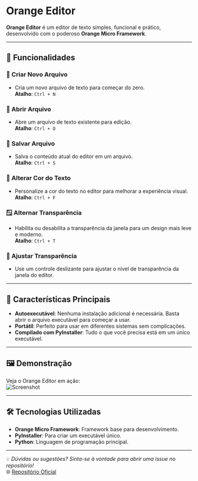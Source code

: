 # Orange Editor

**Orange Editor** é um editor de texto simples, funcional e prático, desenvolvido com o poderoso **Orange Micro Framework**.

---

## 🌟 Funcionalidades

### 📄 Criar Novo Arquivo
- Cria um novo arquivo de texto para começar do zero.  
  **Atalho**: `Ctrl + N`

### 📂 Abrir Arquivo
- Abre um arquivo de texto existente para edição.  
  **Atalho**: `Ctrl + O`

### 💾 Salvar Arquivo
- Salva o conteúdo atual do editor em um arquivo.  
  **Atalho**: `Ctrl + S`

### 🎨 Alterar Cor do Texto
- Personalize a cor do texto no editor para melhorar a experiência visual.  
  **Atalho**: `Ctrl + F`

### 🪟 Alternar Transparência
- Habilita ou desabilita a transparência da janela para um design mais leve e moderno.  
  **Atalho**: `Ctrl + T`

### 🔧 Ajustar Transparência
- Use um controle deslizante para ajustar o nível de transparência da janela do editor.

---

## 🚀 Características Principais

- **Autoexecutável**: Nenhuma instalação adicional é necessária. Basta abrir o arquivo executável para começar a usar.
- **Portátil**: Perfeito para usar em diferentes sistemas sem complicações.
- **Compilado com PyInstaller**: Tudo o que você precisa está em um único executável.

---

## 🖼️ Demonstração

Veja o Orange Editor em ação:  
![Screenshot](https://raw.githubusercontent.com/eusouanderson/orange_editor/main/screenshot.gif)

---

## 🛠️ Tecnologias Utilizadas

- **Orange Micro Framework**: Framework base para desenvolvimento.
- **PyInstaller**: Para criar um executável único.
- **Python**: Linguagem de programação principal.

---

💡 *Dúvidas ou sugestões? Sinta-se à vontade para abrir uma issue no repositório!*  
🌐 [Repositório Oficial](https://github.com/eusouanderson/orange_editor)
